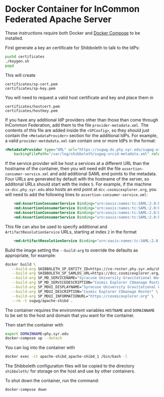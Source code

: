 # Docker Container for InCommon Federated Apache Server

These instructions require both Docker and [Docker Compose](https://docs.docker.com/compose/install/) to be installed.

First generate a key an certificate for Shibboleth to talk to the IdPs:
```sh
pushd certificates
./keygen.sh
popd
```
This will create
```
certificates/sp-cert.pem
certificates/sp-key.pem
```

You will need to request a valid host certificate and key and place them in
```
certificates/hostcert.pem
certificates/hostkey.pem
```

If you have any additional IdP providers other than those than come through InCommon Federation, add them to the file `provider-metadata.xml`. The contents of this file are added inside the `<SPConfig>`, so they should just contain the `<MetadataProvider>` section for the additional IdPs. For example, a valid `provider-metdadata.xml` can contain one or more IdPs in the format:
```xml
<MetadataProvider type="XML" url="https://sugwg-ds.phy.syr.edu/sugwg-orcid-metadata.xml"
    backingFilePath="/var/log/shibboleth/sugwg-orcid-metadata.xml" reloadInterval="82800" legacyOrgNames="true"/>
```

If the service provider will be host a services at a different URL than the hostname of the container, then you will need edit the file `assertion-consumer-service.xml` and add additional SAML end points to the metadata. Four URLs are generated by default with the hostname of the server, so additonal URLs should start with the index `5`. For example, if the machine `ce-dcc.phy.syr.edu` also hosts an end point at `dcc.cosmicexplorer.org`, you will need to add the following lines to `assertion-consumer-service.xml`:
```xml
    <md:AssertionConsumerService Binding="urn:oasis:names:tc:SAML:2.0:bindings:HTTP-POST" Location="https://dcc.cosmicexplorer.org/Shibboleth.sso/SAML2/POST" index="5"/>
    <md:AssertionConsumerService Binding="urn:oasis:names:tc:SAML:2.0:bindings:HTTP-POST-SimpleSign" Location="https://dcc.cosmicexplorer.org/Shibboleth.sso/SAML2/POST-SimpleSign" index="6"/>
    <md:AssertionConsumerService Binding="urn:oasis:names:tc:SAML:2.0:bindings:HTTP-Artifact" Location="https://dcc.cosmicexplorer.org/Shibboleth.sso/SAML2/Artifact" index="7"/>
    <md:AssertionConsumerService Binding="urn:oasis:names:tc:SAML:2.0:bindings:PAOS" Location="https://dcc.cosmicexplorer.org/Shibboleth.sso/SAML2/ECP" index="8"/>
```
This file can also be used to specify additional and `ArtifactResolutionService` URLs, starting at index `2` in the format
```xml
    <md:ArtifactResolutionService Binding="urn:oasis:names:tc:SAML:2.0:bindings:SOAP" Location="https://dcc.cosmicexplorer.org/Shibboleth.sso/Artifact/SOAP" index="2"/>
```

Build the image setting the `--build-arg` to override the defaults as appropriate, for example:
```sh
docker build \
   --build-arg SHIBBOLETH_SP_ENTITY_ID=https://ce-roster.phy.syr.edu/shibboleth-sp \
   --build-arg SHIBBOLETH_SP_SAMLDS_URL=https://dcc.cosmicexplorer.org/shibboleth-ds/index.html \
   --build-arg SP_MD_SERVICENAME="Syracuse University Gravitational Wave Group - CE COmanage" \
   --build-arg SP_MD_SERVICEDESCRIPTION="Cosmic Explorer COmanage Roster" \
   --build-arg SP_MDUI_DISPLAYNAME="Syracuse University Gravitational Wave Group - CE COmanage" \
   --build-arg SP_MDUI_DESCRIPTION="Cosmic Explorer COmanage Roster" \
   --build-arg SP_MDUI_INFORMATIONURL="https://cosmicexplorer.org" \
   --rm -t sugwg/apache-shibd .
```

The container requires the environment variables `HOSTNAME` and `DOMAINNAME` to be set to the host and domain that you want for the container.

Then start the container with
```sh
export DOMAINNAME=phy.syr.edu
docker-compose up --detach
```

You can log into the container with
```sh
docker exec -it apache-shibd_apache-shibd_1 /bin/bash -l
```

The Shibboleth configuration files will be copied to the directory `shibboleth/` for storage on the host and use by other containers.

To shut down the container, run the command:
```sh
docker-compose down
```
